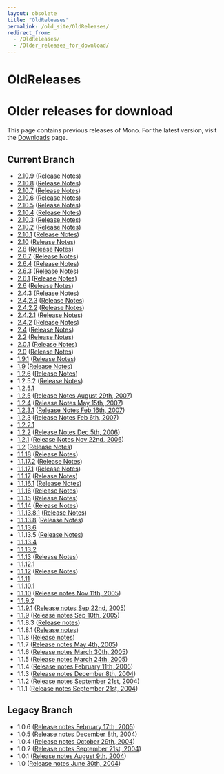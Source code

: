 ```yaml
---
layout: obsolete
title: "OldReleases"
permalink: /old_site/OldReleases/
redirect_from:
  - /OldReleases/
  - /Older_releases_for_download/
---
```


OldReleases
===========

Older releases for download
===========================

This page contains previous releases of Mono. For the latest version, visit the [Downloads]({{site.github.url}}/old_site/Downloads "Downloads") page.

Current Branch
--------------

-   [2.10.9](http://download.mono-project.com/archive/2.10.9/download/) ([Release Notes](http://go-mono.com/archive/2.10.9))
-   [2.10.8](http://download.mono-project.com/archive/2.10.8/download/) ([Release Notes](http://go-mono.com/archive/2.10.8))
-   [2.10.7](http://download.mono-project.com/archive/2.10.7/download/) ([Release Notes](http://go-mono.com/archive/2.10.7))
-   [2.10.6](http://download.mono-project.com/archive/2.10.6/download/) ([Release Notes](http://go-mono.com/archive/2.10.6))
-   [2.10.5](http://download.mono-project.com/archive/2.10.5/download/) ([Release Notes](http://go-mono.com/archive/2.10.5))
-   [2.10.4](http://download.mono-project.com/archive/2.10.4/download/) ([Release Notes](http://go-mono.com/archive/2.10.4))
-   [2.10.3](http://download.mono-project.com/archive/2.10.3/download/) ([Release Notes](http://go-mono.com/archive/2.10.3))
-   [2.10.2](http://download.mono-project.com/archive/2.10.2/download/) ([Release Notes](http://go-mono.com/archive/2.10.2))
-   [2.10.1](http://download.mono-project.com/archive/2.10.1/download/) ([Release Notes](http://go-mono.com/archive/2.10.1))
-   [2.10](http://download.mono-project.com/archive/2.10/download/) ([Release Notes](http://go-mono.com/archive/2.10))
-   [2.8](http://download.mono-project.com/archive/2.8/download/) ([Release Notes](http://go-mono.com/archive/2.8))
-   [2.6.7](http://download.mono-project.com/archive/2.6.7/download/) ([Release Notes](http://go-mono.com/archive/2.6.7))
-   [2.6.4](http://download.mono-project.com/archive/2.6.4/download/) ([Release Notes](http://go-mono.com/archive/2.6.4))
-   [2.6.3](http://download.mono-project.com/archive/2.6.3/download/) ([Release Notes](http://go-mono.com/archive/2.6.3))
-   [2.6.1](http://download.mono-project.com/archive/2.6.1/download/) ([Release Notes](http://go-mono.com/archive/2.6.1))
-   [2.6](http://download.mono-project.com/archive/2.6/download/) ([Release Notes](http://go-mono.com/archive/2.6))
-   [2.4.3](http://download.mono-project.com/archive/2.4.3/download/) ([Release Notes](http://go-mono.com/archive/2.4.3))
-   [2.4.2.3](http://download.mono-project.com/archive/2.4.2.3/download/) ([Release Notes](http://go-mono.com/archive/2.4.2.3))
-   [2.4.2.2](http://download.mono-project.com/archive/2.4.2.2/download/) ([Release Notes](http://go-mono.com/archive/2.4.2.2))
-   [2.4.2.1](http://download.mono-project.com/archive/2.4.2.1/download/) ([Release Notes](http://go-mono.com/archive/2.4.2.1))
-   [2.4.2](http://download.mono-project.com/archive/2.4.2/download/) ([Release Notes](http://go-mono.com/archive/2.4.2))
-   [2.4](http://download.mono-project.com/archive/2.4/download/) ([Release Notes](http://go-mono.com/archive/2.4))
-   [2.2](http://download.mono-project.com/archive/2.2/download/) ([Release Notes](http://go-mono.com/archive/2.2))
-   [2.0.1](http://download.mono-project.com/archive/2.0.1/download/) ([Release Notes](http://go-mono.com/archive/2.0.1))
-   [2.0](http://download.mono-project.com/archive/2.0/download/) ([Release Notes](http://go-mono.com/archive/2.0))
-   [1.9.1](http://download.mono-project.com/archive/1.9.1/download/) ([Release Notes](http://go-mono.com/archive/1.9))
-   [1.9](http://download.mono-project.com/archive/1.9/download/) ([Release Notes](http://go-mono.com/archive/1.9))
-   [1.2.6](http://download.mono-project.com/archive/1.2.6/download/) ([Release Notes](http://go-mono.com/archive/1.2.6))
-   1.2.5.2 ([Release Notes](http://go-mono.com/archive/1.2.5.2))
-   [1.2.5.1](http://download.mono-project.com/archive/1.2.5.1/download/)
-   [1.2.5](http://download.mono-project.com/archive/1.2.5/download/) ([Release Notes August 29th, 2007](http://go-mono.com/archive/1.2.5))
-   [1.2.4](http://download.mono-project.com/archive/1.2.4/download/) ([Release Notes May 15th, 2007](http://go-mono.com/archive/1.2.4))
-   [1.2.3.1](http://download.mono-project.com/archive/1.2.3.1/download/) ([Release Notes Feb 16th, 2007](http://go-mono.com/archive/1.2.3.1))
-   [1.2.3](http://download.mono-project.com/archive/1.2.3/download/) ([Release Notes Feb 6th, 2007](http://go-mono.com/archive/1.2.3))
-   [1.2.2.1](http://go-mono.com/archive/1.2.2.1/download/)
-   [1.2.2](http://download.mono-project.com/archive/1.2.2/download/) ([Release Notes Dec 5th, 2006](http://go-mono.com/archive/1.2.2))
-   [1.2.1](http://download.mono-project.com/archive/1.2.1/download/) ([Release Notes Nov 22nd, 2006](http://go-mono.com/archive/1.2.1))
-   [1.2](http://download.mono-project.com/archive/1.2/download/) ([Release Notes](http://go-mono.com/archive/1.2))
-   [1.1.18](http://download.mono-project.com/archive/1.1.18/download/) ([Release Notes](http://go-mono.com/archive/1.1.18))
-   [1.1.17.2](http://download.mono-project.com/archive/1.1.17.2/download/) ([Release Notes](http://go-mono.com/archive/1.1.17.2))
-   [1.1.17.1](http://download.mono-project.com/archive/1.1.17.1/download/) ([Release Notes](http://go-mono.com/archive/1.1.17.1))
-   [1.1.17](http://download.mono-project.com/archive/1.1.17/download/) ([Release Notes](http://go-mono.com/archive/1.1.17))
-   [1.1.16.1](http://download.mono-project.com/archive/1.1.16.1/download/) ([Release Notes](http://go-mono.com/archive/1.1.16.1))
-   [1.1.16](http://download.mono-project.com/archive/1.1.16/download/) ([Release Notes](http://go-mono.com/archive/1.1.16))
-   [1.1.15](http://download.mono-project.com/archive/1.1.15/download/) ([Release Notes](http://go-mono.com/archive/1.1.15))
-   [1.1.14](http://download.mono-project.com/archive/1.1.14/download/) ([Release Notes](http://go-mono.com/archive/1.1.14))
-   [1.1.13.8.1](http://download.mono-project.com/archive/1.1.13.8.1/download/) ([Release Notes](http://go-mono.com/archive/1.1.13.8.1))
-   [1.1.13.8](http://download.mono-project.com/archive/1.1.13.8/download/) ([Release Notes](http://go-mono.com/archive/1.1.13.8))
-   [1.1.13.6](http://download.mono-project.com/archive/1.1.13.6/download/)
-   1.1.13.5 ([Release Notes](http://go-mono.com/archive/1.1.13.5))
-   [1.1.13.4](http://download.mono-project.com/archive/1.1.13.4/download/)
-   [1.1.13.2](http://download.mono-project.com/archive/1.1.13.2/download/)
-   [1.1.13](http://download.mono-project.com/archive/1.1.13/download/) ([Release Notes](http://go-mono.com/archive/1.1.13))
-   [1.1.12.1](http://download.mono-project.com/archive/1.1.12.1/download/)
-   [1.1.12](http://download.mono-project.com/archive/1.1.12/download/) ([Release Notes](http://go-mono.com/archive/1.1.12))
-   [1.1.11](http://download.mono-project.com/archive/1.1.11/download/)
-   [1.1.10.1](http://download.mono-project.com/archive/1.1.10.1/download/)
-   [1.1.10](http://download.mono-project.com/archive/1.1.10/download/) ([Release notes Nov 11th, 2005](http://go-mono.com/archive/1.1.10))
-   [1.1.9.2](http://download.mono-project.com/archive/1.1.9.2/download/)
-   [1.1.9.1](http://download.mono-project.com/archive/1.1.9.1/download/) ([Release notes Sep 22nd, 2005](http://go-mono.com/archive/1.1.9.1))
-   [1.1.9](http://download.mono-project.com/archive/1.1.9/download/) ([Release notes Sep 10th, 2005](http://go-mono.com/archive/1.1.9))
-   1.1.8.3 ([Release notes](http://go-mono.com/archive/1.1.8.3))
-   1.1.8.1 ([Release notes](http://go-mono.com/archive/1.1.8.1))
-   1.1.8 ([Release notes](http://go-mono.com/archive/1.1.8))
-   1.1.7 ([Release notes May 4th, 2005](http://go-mono.com/archive/1.1.7))
-   1.1.6 ([Release notes March 30th, 2005](http://go-mono.com/archive/1.1.6))
-   1.1.5 ([Release notes March 24th, 2005](http://go-mono.com/archive/1.1.5))
-   1.1.4 ([Release notes February 11th, 2005](http://go-mono.com/archive/1.1.4))
-   1.1.3 ([Release notes December 8th, 2004](http://go-mono.com/archive/1.1.3))
-   1.1.2 ([Release notes September 21st, 2004](http://go-mono.com/archive/1.1.2))
-   1.1.1 ([Release notes September 21st, 2004](http://go-mono.com/archive/1.1.1))

Legacy Branch
-------------

-   1.0.6 ([Release notes February 17th, 2005](http://go-mono.com/archive/1.0.6))
-   1.0.5 ([Release notes December 8th, 2004](http://go-mono.com/archive/1.0.5))
-   1.0.4 ([Release notes October 29th, 2004](http://go-mono.com/archive/1.0.4))
-   1.0.2 ([Release notes September 21st, 2004](http://go-mono.com/archive/1.0.2))
-   1.0.1 ([Release notes August 9th, 2004](http://go-mono.com/archive/1.0.1))
-   1.0 ([Release notes June 30th, 2004](http://go-mono.com/archive/1.0/))


